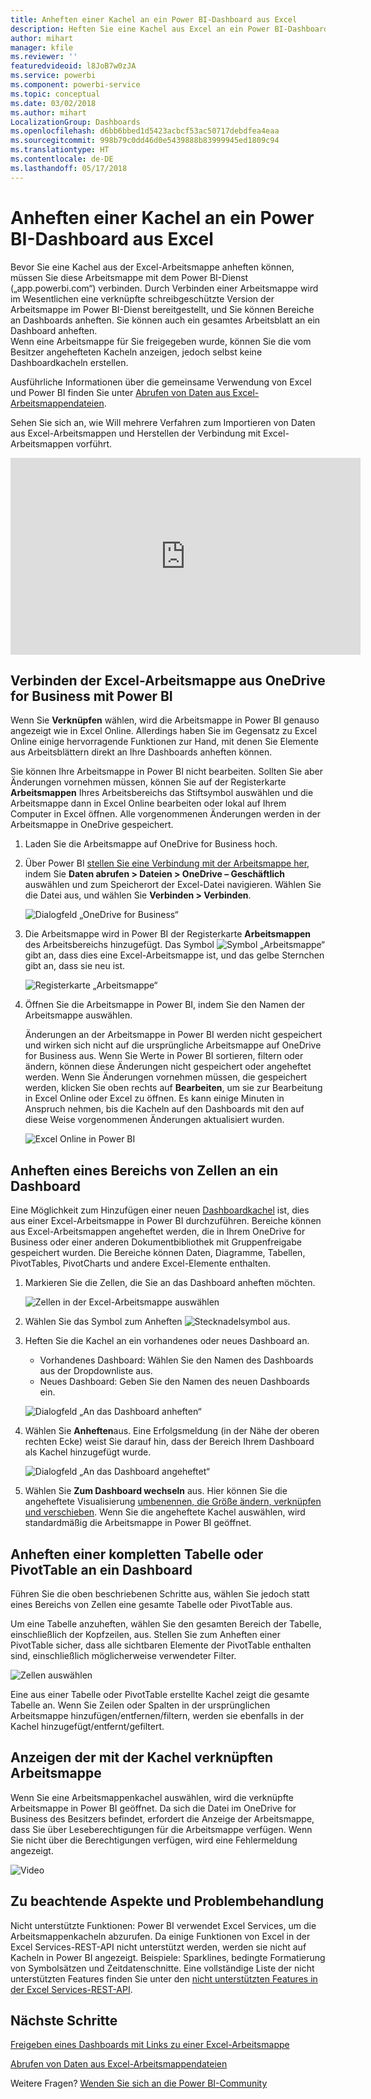 ```yaml
---
title: Anheften einer Kachel an ein Power BI-Dashboard aus Excel
description: Heften Sie eine Kachel aus Excel an ein Power BI-Dashboard auf OneDrive for Business an. Anheften von Bereichen, Diagrammen, Tabellen
author: mihart
manager: kfile
ms.reviewer: ''
featuredvideoid: l8JoB7w0zJA
ms.service: powerbi
ms.component: powerbi-service
ms.topic: conceptual
ms.date: 03/02/2018
ms.author: mihart
LocalizationGroup: Dashboards
ms.openlocfilehash: d6bb6bbed1d5423acbcf53ac50717debdfea4eaa
ms.sourcegitcommit: 998b79c0dd46d0e5439888b83999945ed1809c94
ms.translationtype: HT
ms.contentlocale: de-DE
ms.lasthandoff: 05/17/2018
---
```

# <a name="pin-a-tile-to-a-power-bi-dashboard-from-excel"></a>Anheften einer Kachel an ein Power BI-Dashboard aus Excel
Bevor Sie eine Kachel aus der Excel-Arbeitsmappe anheften können, müssen Sie diese Arbeitsmappe mit dem Power BI-Dienst („app.powerbi.com“) verbinden. Durch Verbinden einer Arbeitsmappe wird im Wesentlichen eine verknüpfte schreibgeschützte Version der Arbeitsmappe im Power BI-Dienst bereitgestellt, und Sie können Bereiche an Dashboards anheften. Sie können auch ein gesamtes Arbeitsblatt an ein Dashboard anheften.  
Wenn eine Arbeitsmappe für Sie freigegeben wurde, können Sie die vom Besitzer angehefteten Kacheln anzeigen, jedoch selbst keine Dashboardkacheln erstellen. 

Ausführliche Informationen über die gemeinsame Verwendung von Excel und Power BI finden Sie unter [Abrufen von Daten aus Excel-Arbeitsmappendateien](http://go.microsoft.com/fwlink/?LinkID=521962).

Sehen Sie sich an, wie Will mehrere Verfahren zum Importieren von Daten aus Excel-Arbeitsmappen und Herstellen der Verbindung mit Excel-Arbeitsmappen vorführt.

<iframe width="560" height="315" src="https://www.youtube.com/embed/l8JoB7w0zJA" frameborder="0" allowfullscreen></iframe>

## <a name="connect-your-excel-workbook-from-onedrive-for-business-to-power-bi"></a>Verbinden der Excel-Arbeitsmappe aus OneDrive for Business mit Power BI
Wenn Sie **Verknüpfen** wählen, wird die Arbeitsmappe in Power BI genauso angezeigt wie in Excel Online. Allerdings haben Sie im Gegensatz zu Excel Online einige hervorragende Funktionen zur Hand, mit denen Sie Elemente aus Arbeitsblättern direkt an Ihre Dashboards anheften können.

Sie können Ihre Arbeitsmappe in Power BI nicht bearbeiten. Sollten Sie aber Änderungen vornehmen müssen, können Sie auf der Registerkarte **Arbeitsmappen** Ihres Arbeitsbereichs das Stiftsymbol auswählen und die Arbeitsmappe dann in Excel Online bearbeiten oder lokal auf Ihrem Computer in Excel öffnen. Alle vorgenommenen Änderungen werden in der Arbeitsmappe in OneDrive gespeichert.

1. Laden Sie die Arbeitsmappe auf OneDrive for Business hoch.

2. Über Power BI [stellen Sie eine Verbindung mit der Arbeitsmappe her](service-excel-workbook-files.md), indem Sie **Daten abrufen > Dateien > OneDrive – Geschäftlich** auswählen und zum Speicherort der Excel-Datei navigieren. Wählen Sie die Datei aus, und wählen Sie **Verbinden > Verbinden**.

    ![Dialogfeld „OneDrive for Business“](media/service-dashboard-pin-tile-from-excel/power-bi-connect.png)

3. Die Arbeitsmappe wird in Power BI der Registerkarte **Arbeitsmappen** des Arbeitsbereichs hinzugefügt.  Das Symbol ![Symbol „Arbeitsmappe“](media/service-dashboard-pin-tile-from-excel/pbi_workbookicon.png) gibt an, dass dies eine Excel-Arbeitsmappe ist, und das gelbe Sternchen gibt an, dass sie neu ist.
    
    ![Registerkarte „Arbeitsmappe“](media/service-dashboard-pin-tile-from-excel/power-bi-workbooks.png)
4. Öffnen Sie die Arbeitsmappe in Power BI, indem Sie den Namen der Arbeitsmappe auswählen.

    Änderungen an der Arbeitsmappe in Power BI werden nicht gespeichert und wirken sich nicht auf die ursprüngliche Arbeitsmappe auf OneDrive for Business aus. Wenn Sie Werte in Power BI sortieren, filtern oder ändern, können diese Änderungen nicht gespeichert oder angeheftet werden. Wenn Sie Änderungen vornehmen müssen, die gespeichert werden, klicken Sie oben rechts auf **Bearbeiten**, um sie zur Bearbeitung in Excel Online oder Excel zu öffnen. Es kann einige Minuten in Anspruch nehmen, bis die Kacheln auf den Dashboards mit den auf diese Weise vorgenommenen Änderungen aktualisiert wurden.
   
    ![Excel Online in Power BI](media/service-dashboard-pin-tile-from-excel/power-bi-opened.png)

## <a name="pin-a-range-of-cells-to-a-dashboard"></a>Anheften eines Bereichs von Zellen an ein Dashboard
Eine Möglichkeit zum Hinzufügen einer neuen [Dashboardkachel](service-dashboard-tiles.md) ist, dies aus einer Excel-Arbeitsmappe in Power BI durchzuführen. Bereiche können aus Excel-Arbeitsmappen angeheftet werden, die in Ihrem OneDrive for Business oder einer anderen Dokumentbibliothek mit Gruppenfreigabe gespeichert wurden. Die Bereiche können Daten, Diagramme, Tabellen, PivotTables, PivotCharts und andere Excel-Elemente enthalten.

1. Markieren Sie die Zellen, die Sie an das Dashboard anheften möchten.
   
    ![Zellen in der Excel-Arbeitsmappe auswählen](media/service-dashboard-pin-tile-from-excel/pbi_selectrange.png)
2. Wählen Sie das Symbol zum Anheften ![Stecknadelsymbol](media/service-dashboard-pin-tile-from-excel/pbi_pintile_small.png) aus. 
3. Heften Sie die Kachel an ein vorhandenes oder neues Dashboard an. 
   
   * Vorhandenes Dashboard: Wählen Sie den Namen des Dashboards aus der Dropdownliste aus.
   * Neues Dashboard: Geben Sie den Namen des neuen Dashboards ein.
   
    ![Dialogfeld „An das Dashboard anheften“](media/service-dashboard-pin-tile-from-excel/pbi_dashdialog1.png)
4. Wählen Sie **Anheften**aus. Eine Erfolgsmeldung (in der Nähe der oberen rechten Ecke) weist Sie darauf hin, dass der Bereich Ihrem Dashboard als Kachel hinzugefügt wurde. 
   
    ![Dialogfeld „An das Dashboard angeheftet“](media/service-dashboard-pin-tile-from-excel/power-bi-go-to-dashboard.png)
5. Wählen Sie **Zum Dashboard wechseln** aus. Hier können Sie die angeheftete Visualisierung [umbenennen, die Größe ändern, verknüpfen und verschieben](service-dashboard-edit-tile.md). Wenn Sie die angeheftete Kachel auswählen, wird standardmäßig die Arbeitsmappe in Power BI geöffnet.

## <a name="pin-an-entire-table-or-pivot-chart-to-a-dashboard"></a>Anheften einer kompletten Tabelle oder PivotTable an ein Dashboard
Führen Sie die oben beschriebenen Schritte aus, wählen Sie jedoch statt eines Bereichs von Zellen eine gesamte Tabelle oder PivotTable aus.

Um eine Tabelle anzuheften, wählen Sie den gesamten Bereich der Tabelle, einschließlich der Kopfzeilen, aus.  Stellen Sie zum Anheften einer PivotTable sicher, dass alle sichtbaren Elemente der PivotTable enthalten sind, einschließlich möglicherweise verwendeter Filter.

 ![Zellen auswählen](media/service-dashboard-pin-tile-from-excel/pbi_selecttable.png)

Eine aus einer Tabelle oder PivotTable erstellte Kachel zeigt die gesamte Tabelle an.  Wenn Sie Zeilen oder Spalten in der ursprünglichen Arbeitsmappe hinzufügen/entfernen/filtern, werden sie ebenfalls in der Kachel hinzugefügt/entfernt/gefiltert.

## <a name="view-the-workbook-linked-to-the-tile"></a>Anzeigen der mit der Kachel verknüpften Arbeitsmappe
Wenn Sie eine Arbeitsmappenkachel auswählen, wird die verknüpfte Arbeitsmappe in Power BI geöffnet. Da sich die Datei im OneDrive for Business des Besitzers befindet, erfordert die Anzeige der Arbeitsmappe, dass Sie über Leseberechtigungen für die Arbeitsmappe verfügen. Wenn Sie nicht über die Berechtigungen verfügen, wird eine Fehlermeldung angezeigt.  

 ![Video](media/service-dashboard-pin-tile-from-excel/pin-from-excel.gif)

## <a name="considerations-and-troubleshooting"></a>Zu beachtende Aspekte und Problembehandlung
Nicht unterstützte Funktionen: Power BI verwendet Excel Services, um die Arbeitsmappenkacheln abzurufen. Da einige Funktionen von Excel in der Excel Services-REST-API nicht unterstützt werden, werden sie nicht auf Kacheln in Power BI angezeigt. Beispiele: Sparklines, bedingte Formatierung von Symbolsätzen und Zeitdatenschnitte. Eine vollständige Liste der nicht unterstützten Features finden Sie unter den [nicht unterstützten Features in der Excel Services-REST-API](http://msdn.microsoft.com/library/office/ff394477.aspx).

## <a name="next-steps"></a>Nächste Schritte
[Freigeben eines Dashboards mit Links zu einer Excel-Arbeitsmappe](service-share-dashboard-that-links-to-excel-onedrive.md)

[Abrufen von Daten aus Excel-Arbeitsmappendateien](service-excel-workbook-files.md)

Weitere Fragen? [Wenden Sie sich an die Power BI-Community](http://community.powerbi.com/)

